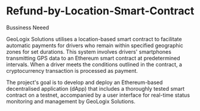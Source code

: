 # Refund-by-Location-Smart-Contract

Bussiness Neeed

GeoLogix  Solutions utilises a location-based smart contract to facilitate automatic payments for drivers who remain within specified geographic zones for set durations. This system involves drivers' smartphones transmitting GPS data to an Ethereum smart contract at predetermined intervals. When a driver meets the conditions outlined in the contract, a cryptocurrency transaction is processed as payment.


The project's goal is to develop and deploy an Ethereum-based decentralised application (dApp) that includes a thoroughly tested smart contract on a testnet, accompanied by a user interface for real-time status monitoring and management by GeoLogix Solutions.
